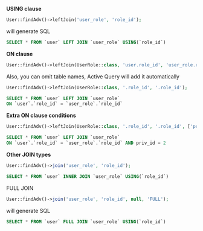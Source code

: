 **USING clause**

```php
User::findAdv()->leftJoin('user_role', 'role_id');
```
will generate SQL
```sql
SELECT * FROM `user` LEFT JOIN `user_role` USING(`role_id`)
```
**ON clause**

```php
User::findAdv()->leftJoin(UserRole::class, 'user.role_id', 'user_role.role_id');
```
Also, you can omit table names, Active Query will add it automatically
```php
User::findAdv()->leftJoin(UserRole::class, '.role_id', '.role_id');
```
```sql
SELECT * FROM `user` LEFT JOIN `user_role` 
ON `user`.`role_id` = `user_role`.`role_id`
```

**Extra ON clause conditions**

```php
User::findAdv()->leftJoin(UserRole::class, '.role_id', '.role_id', ['priv_id' => 2]);
```
```sql
SELECT * FROM `user` LEFT JOIN `user_role` 
ON `user`.`role_id` = `user_role`.`role_id` AND priv_id = 2
```
**Other JOIN types**
```php
User::findAdv()->join('user_role', 'role_id');
```
```sql
SELECT * FROM `user` INNER JOIN `user_role` USING(`role_id`)
```
FULL JOIN
```php
User::findAdv()->join('user_role', 'role_id', null, 'FULL');
```
will generate SQL
```sql
SELECT * FROM `user` FULL JOIN `user_role` USING(`role_id`)
```
